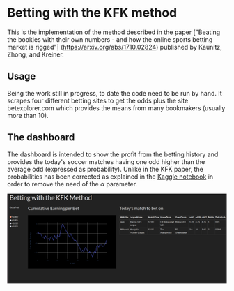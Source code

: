 # Betting with the KFK method
This is the implementation of the method described in the paper
["Beating the bookies with their own numbers - and how the online sports betting market is
rigged"] (https://arxiv.org/abs/1710.02824)
published by Kaunitz, Zhong, and Kreiner.

## Usage
Being the work still in progress, to date the code need to be run by hand. It
scrapes four different betting sites to get the odds plus the site betexplorer.com
which provides the means from many bookmakers (usually more than 10).

## The dashboard
The dashboard is intended to show the profit from the betting history and
provides the today's soccer matches having one odd higher than the average
odd (expressed as probability). Unlike in the KFK paper, the probabilities 
has been corrected as explained in the [Kaggle 
notebook](https://www.kaggle.com/code/corrrado/beat-the-bookie-probability-correction)
in order to remove the need of the $\alpha$ parameter.

![Screenshot](dashboard.png)


